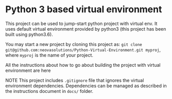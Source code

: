 # Python 3 based virtual environment

This project can be used to jump-start python project with virtual env. It uses default virtual environment provided by python3 (this project has been built using python3.6).


You may start a new project by cloning this project as:
`git clone git@github.com:neovasolutions/Python-Virtual-Environment.git myproj`, where `myproj` is the name of your project.


All the instructions about how to go about building the project with virtual environment are here

NOTE
This project includes `.gitignore` file that ignores the virtual environment dependencies. Dependencies can be managed as described in the instructions document in `docs/` folder.
